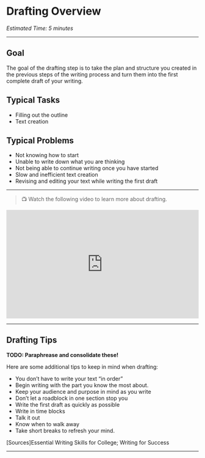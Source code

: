 # Drafting Overview
*Estimated Time: 5 minutes*

---

## Goal

The goal of the drafting step is to take the plan and structure you created in the previous steps of the writing process and turn them into the first complete draft of your writing.

## Typical Tasks

- Filling out the outline
- Text creation

## Typical Problems

- Not knowing how to start
- Unable to write down what you are thinking
- Not being able to continue writing once you have started
- Slow and inefficient text creation
- Revising and editing your text while writing the first draft

---

> 📺 Watch the following video to learn more about drafting.

<div style="position: relative; padding-bottom: 56.25%; height: 0;"><iframe src="https://www.youtube.com/embed/omWlLhcN3yk" title="YouTube video player" frameborder="0" allow="accelerometer; autoplay; clipboard-write; encrypted-media; gyroscope; picture-in-picture" allowfullscreen style="position: absolute; top: 0; left: 0; width: 100%; height: 100%;"></iframe></div>

---

## Drafting Tips

**TODO: Paraphrease and consolidate these!**

Here are some additional tips to keep in mind when drafting:
- You don’t have to write your text “in order”
- Begin writing with the part you know the most about.
- Keep your audience and purpose in mind as you write
- Don’t let a roadblock in one section stop you
- Write the first draft as quickly as possible
- Write in time blocks
- Talk it out
- Know when to walk away
- Take short breaks to refresh your mind.

[Sources]Essential Writing Skills for College; Writing for Success

---

